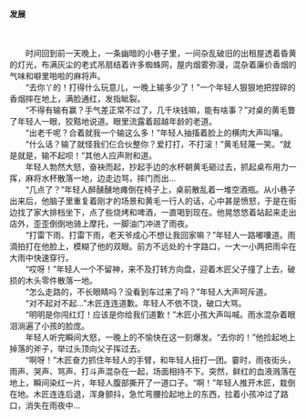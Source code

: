 #### 发展

<br>

&emsp;&emsp;时间回到前一天晚上，一条幽暗的小巷子里，一间杂乱破旧的出租屋透着昏黄的灯光，布满灰尘的老式吊扇结着许多蜘蛛网，屋内烟雾弥漫，混杂着廉价香烟的气味和噼里啪啦的麻将声。
<br>
&emsp;&emsp;“去你丫的！打得什么玩意儿，一晚上输多少了！”一个年轻人狠狠地把捏碎的香烟摔在地上，满脸通红，发指眦裂。
<br>
&emsp;&emsp;“不得有输有赢？手气差正常不过了，几千块钱嘛，能有啥事？”对桌的黄毛瞥了年轻人一眼，狡黠地说道。眼里流露着超越年龄的老道。
<br>
&emsp;&emsp;“出老千呢？合着就我一个输这么多！”年轻人抽搐着脸上的横肉大声叫嚷。
<br>
&emsp;&emsp;“什么话？输了就怪我们仨合伙整你？爱打打，不打滚！”黄毛轻蔑一笑。“就是就是，输不起呗！”其他人应声附和道。
<br>
&emsp;&emsp;年轻人勃然大怒，奋袂而起，抄起手边的水杯朝黄毛砸过去，抓起桌布用力一挥，麻将水杯散落一地，边走边骂，摔门而出...
<br>
&emsp;&emsp;“几点了？”年轻人醉醺醺地瘫倒在椅子上，桌前散乱着一堆空酒瓶。从小巷子出来后，他脑子里重复着刚才的场景和黄毛一行人的话，心中甚是愤怒，于是在街边找了家大排档坐下，点了些烧烤和啤酒，一直喝到现在。他晃悠悠着站起来走出店外，歪歪倒倒地骑上摩托，一脚油门冲进了雨夜。
<br>
&emsp;&emsp;“打雷下雨、打雷下雨，老天爷成心不想让我回家嘛？”年轻人一路嘟囔道。雨滴拍打在他脸上，模糊了他的双眼。前方不远处的十字路口，一大一小两把雨伞在大雨中快速穿行。
<br>
&emsp;&emsp;“哎呀！”年轻人一个不留神，来不及打转方向盘，迎着木匠父子撞了上去，破损的木头零件散落一地。
<br>
&emsp;&emsp;“怎么走路的，不长眼睛吗？没看到车过来了吗？”年轻人大声呵斥道。
<br>
&emsp;&emsp;“对不起对不起...”木匠连连道歉。年轻人不依不饶，破口大骂。
<br>
&emsp;&emsp;“明明是你闯红灯！应该是你给我们道歉！”木匠小孩大声叫喊。雨水混杂着眼泪淌遍了小孩的脸庞。
<br>
&emsp;&emsp;年轻人听完瞬间大怒，一晚上的不愉快在这一刻爆发。“去你的！”他捡起地上掉落的斧子，举过头顶向父子挥过去。
<br>
&emsp;&emsp;“啊呀！”木匠奋力抓住年轻人的手臂，和年轻人扭打一团。霎时，雨夜街头，雨声、哭声、骂声、打斗声混杂在一起，场面相持不下。突然，鲜红的血液溅落在地上，瞬间染红一片，年轻人腹部撕开了一道口子。“啊！”年轻人推开木匠，栽倒在地。木匠连连后退，浑身颤抖，急忙弯腰捡起地上的东西，拉着小孩冲过了路口，消失在雨夜中...